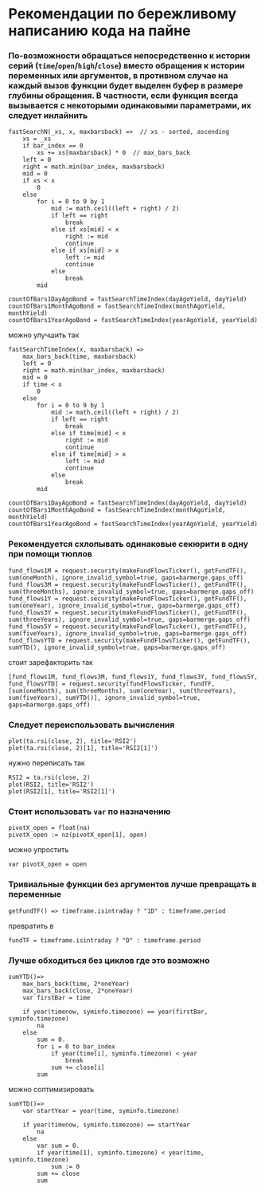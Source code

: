# Рекомендации по бережливому написанию кода на пайне

### По-возможности обращаться непосредственно к истории серий (`time`/`open`/`high`/`close`) вместо обращения к истории переменных или аргументов, в противном случае на каждый вызов функции будет выделен буфер в размере глубины обращения. В частности, если функция всегда вызывается с некоторыми одинаковыми параметрами, их следует инлайнить
```
fastSearchN(_xs, x, maxbarsback) =>  // xs - sorted, ascending
	xs = _xs
	if bar_index == 0
		xs += xs[maxbarsback] * 0  // max_bars_back
	left = 0
	right = math.min(bar_index, maxbarsback)
	mid = 0
	if xs < x
		0
	else
		for i = 0 to 9 by 1
			mid := math.ceil((left + right) / 2)
			if left == right
				break
			else if xs[mid] < x
				right := mid
				continue
			else if xs[mid] > x
				left := mid
				continue
			else
				break
		mid

countOfBars1DayAgoBond = fastSearchTimeIndex(dayAgoYield, dayYield)
countOfBars1MonthAgoBond = fastSearchTimeIndex(monthAgoYield, monthYield)
countOfBars1YearAgoBond = fastSearchTimeIndex(yearAgoYield, yearYield)
```
можно улучшить так
```
fastSearchTimeIndex(x, maxbarsback) =>
	max_bars_back(time, maxbarsback)
	left = 0
	right = math.min(bar_index, maxbarsback)
	mid = 0
	if time < x
		0
	else
		for i = 0 to 9 by 1
			mid := math.ceil((left + right) / 2)
			if left == right
				break
			else if time[mid] < x
				right := mid
				continue
			else if time[mid] > x
				left := mid
				continue
			else
				break
		mid

countOfBars1DayAgoBond = fastSearchTimeIndex(dayAgoYield, dayYield)
countOfBars1MonthAgoBond = fastSearchTimeIndex(monthAgoYield, monthYield)
countOfBars1YearAgoBond = fastSearchTimeIndex(yearAgoYield, yearYield)
```
### Рекомендуется схлопывать одинаковые секюрити в одну при помощи тюплов
```
fund_flows1M = request.security(makeFundFlowsTicker(), getFundTF(), sum(oneMonth), ignore_invalid_symbol=true, gaps=barmerge.gaps_off)
fund_flows3M = request.security(makeFundFlowsTicker(), getFundTF(), sum(threeMonths), ignore_invalid_symbol=true, gaps=barmerge.gaps_off)
fund_flows1Y = request.security(makeFundFlowsTicker(), getFundTF(), sum(oneYear), ignore_invalid_symbol=true, gaps=barmerge.gaps_off)
fund_flows3Y = request.security(makeFundFlowsTicker(), getFundTF(), sum(threeYears), ignore_invalid_symbol=true, gaps=barmerge.gaps_off)
fund_flows5Y = request.security(makeFundFlowsTicker(), getFundTF(), sum(fiveYears), ignore_invalid_symbol=true, gaps=barmerge.gaps_off)
fund_flowsYTD = request.security(makeFundFlowsTicker(), getFundTF(), sumYTD(), ignore_invalid_symbol=true, gaps=barmerge.gaps_off)
```
стоит зарефакторить так
```
[fund_flows1M, fund_flows3M, fund_flows1Y, fund_flows3Y, fund_flows5Y, fund_flowsYTD] = request.security(fundFlowsTicker, fundTF, [sum(oneMonth), sum(threeMonths), sum(oneYear), sum(threeYears), sum(fiveYears), sumYTD()], ignore_invalid_symbol=true, gaps=barmerge.gaps_off)
```
### Следует переиспользовать вычиcления
```
plot(ta.rsi(close, 2), title='RSI2')
plot(ta.rsi(close, 2)[1], title='RSI2[1]')
```
нужно переписать так
```
RSI2 = ta.rsi(close, 2)
plot(RSI2, title='RSI2')
plot(RSI2[1], title='RSI2[1]')
```
### Стоит использовать `var` по назначению
```
pivotX_open = float(na)
pivotX_open := nz(pivotX_open[1], open)
```
можно упростить
```
var pivotX_open = open
```
### Тривиальные функции без аргументов лучше превращать в переменные
```
getFundTF() => timeframe.isintraday ? "1D" : timeframe.period
```
превратить в
```
fundTF = timeframe.isintraday ? "D" : timeframe.period
```
### Лучше обходиться без циклов где это возможно
```
sumYTD()=>
	max_bars_back(time, 2*oneYear)
	max_bars_back(close, 2*oneYear)
	var firstBar = time

	if year(timenow, syminfo.timezone) == year(firstBar, syminfo.timezone)
		na
	else
		sum = 0.
		for i = 0 to bar_index
			if year(time[i], syminfo.timezone) < year
				break
			sum += close[i]
		sum
```
можно соптимизировать
```
sumYTD()=>
    var startYear = year(time, syminfo.timezone)

	if year(timenow, syminfo.timezone) == startYear
		na
	else
		var sum = 0.
        if year(time[1], syminfo.timezone) < year(time, syminfo.timezone)
            sum := 0
        sum += close
		sum
```
